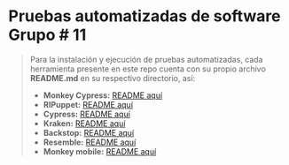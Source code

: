 # Pruebas automatizadas de software Grupo # 11

> Para la instalación y ejecución de pruebas automatizadas, cada herramienta presente en este repo cuenta con su propio archivo **README.md** en su respectivo directorio, así:
> - **Monkey Cypress:** [README aquí](monkey-cypress/README.md)
> - **RIPuppet:** [README aquí](RIPuppet/README.md) 
> - **Cypress:** [README aquí](cypress/README.md)
> - **Kraken:** [README aquí](kraken/README.md)
> - **Backstop:** [README aquí](VRTBackstop/README.md)
> - **Resemble:** [README aquí](VRTResemble/README.md)
> - **Monkey mobile:** [README aquí](monkey-mobile/README.md)